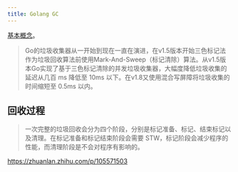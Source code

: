 ```yaml
---
title: Golang GC
---
```



[基本概念](../language/gc.md)。


> Go的垃圾收集器从一开始到现在一直在演进，在v1.5版本开始三色标记法作为垃圾回收算法前使用Mark-And-Sweep（标记清除）算法。从v1.5版本Go实现了基于三色标记清除的并发垃圾收集器，大幅度降低垃圾收集的延迟从几百 ms 降低至 10ms 以下。在v1.8又使用混合写屏障将垃圾收集的时间缩短至 0.5ms 以内。

## 回收过程

> 一次完整的垃圾回收会分为四个阶段，分别是标记准备、标记、结束标记以及清理。在标记准备和标记结束阶段会需要 STW，标记阶段会减少程序的性能，而清理阶段是不会对程序有影响的。

https://zhuanlan.zhihu.com/p/105571503
